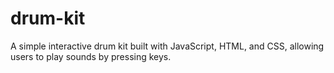 # drum-kit
A simple interactive drum kit built with JavaScript, HTML, and CSS, allowing users to play sounds by pressing keys.
